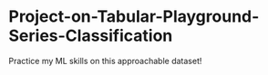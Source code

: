 # Project-on-Tabular-Playground-Series-Classification
Practice my ML skills on this approachable dataset!
